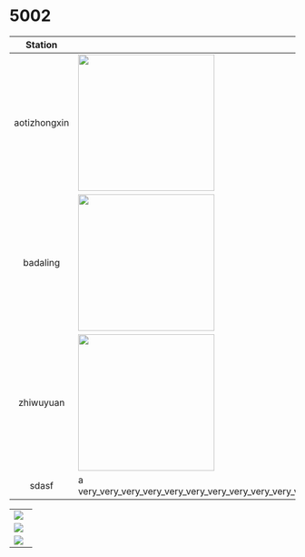 # 5002 



| Station | Distribution | 
|:------:| ------ | 
| aotizhongxin | <img src="https://github.com/sysu-zjw/MSBD-2018Fall/blob/master/img/5002Proj/aotizhongxin_aq.png" width="240"> | 
| badaling | <img src="https://github.com/sysu-zjw/MSBD-2018Fall/blob/master/img/5002Proj/badaling_aq.png" width="240"> | 
| zhiwuyuan | <img src="https://github.com/sysu-zjw/MSBD-2018Fall/blob/master/img/5002Proj/zhiwuyuan_aq.png" width="240"> | 
| sdasf | a very_very_very_very_very_very_very_very_very_very_very_very_very_very_very_very_very_very_very_very_very_very_very_very_very_very_very_long_test |



<table border=0 >
    <tbody>
        <tr>
            <td width="80%"> <img src="https://github.com/sysu-zjw/MSBD-2018Fall/blob/master/img/5002Proj/aotizhongxin_aq.png"> </td>
        </tr>
      <tr>
            <td width="80%"> <img src="https://github.com/sysu-zjw/MSBD-2018Fall/blob/master/img/5002Proj/badaling_aq.png"> </td>
        </tr>
      <tr>
            <td width="80%"> <img src="https://github.com/sysu-zjw/MSBD-2018Fall/blob/master/img/5002Proj/zhiwuyuan_aq.png"> </td>
        </tr>
    </tbody>
</table>








